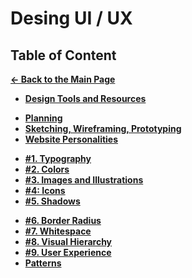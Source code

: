 # Desing UI / UX

## Table of Content

[**&larr; Back to the Main Page**](./../README.md)

- [**Design Tools and Resources**](./design-resources.md)

<div></div>

- [**Planning**](./planning.md)
- [**Sketching, Wireframing, Prototyping**](./swp.md)
- [**Website Personalities**](./website-personalities.md)

<div></div>

- [**#1. Typography**](./typography.md)
- [**#2. Colors**](./colors.md)
- [**#3. Images and Illustrations**](./imgs.md)
- [**#4: Icons**](./icons.md)
- [**#5. Shadows**](./shadows.md)

<div></div>

- [**#6. Border Radius**](./border-radius.md)
- [**#7. Whitespace**](./whitespace.md)
- [**#8. Visual Hierarchy**](./visual-hierarchy.md)
- [**#9. User Experience**](./ux.md)
- [**Patterns**](./components.md)

<div></div>

<br>
